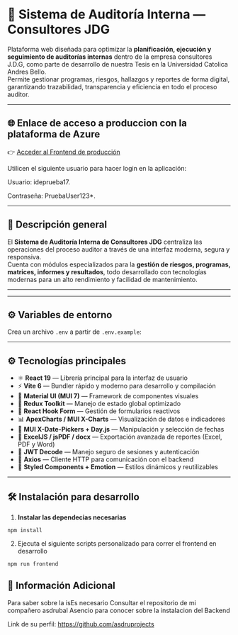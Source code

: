 # 🧾 Sistema de Auditoría Interna — Consultores JDG

Plataforma web diseñada para optimizar la **planificación, ejecución y seguimiento de auditorías internas** dentro de la empresa consultores J.D.G, como parte de desarrollo de nuestra Tesis en la Universidad Catolica Andres Bello.  
Permite gestionar programas, riesgos, hallazgos y reportes de forma digital, garantizando trazabilidad, transparencia y eficiencia en todo el proceso auditor.

---

## 🌐 Enlace de acceso a produccion con la plataforma de Azure

👉 [Acceder al Frontend de producción](https://zealous-smoke-004e8600f.6.azurestaticapps.net/)

Utilicen el siguiente usuario para hacer login en la aplicación:

Usuario: ideprueba17.

Contraseña: PruebaUser123*.

---

## 🧠 Descripción general

El **Sistema de Auditoría Interna de Consultores JDG** centraliza las operaciones del proceso auditor a través de una interfaz moderna, segura y responsiva.  
Cuenta con módulos especializados para la **gestión de riesgos, programas, matrices, informes y resultados**, todo desarrollado con tecnologías modernas para un alto rendimiento y facilidad de mantenimiento.

---

---
## ⚙️ Variables de entorno

Crea un archivo `.env` a partir de `.env.example`:

---

## ⚙️ Tecnologías principales

- ⚛️ **React 19** — Librería principal para la interfaz de usuario  
- ⚡ **Vite 6** — Bundler rápido y moderno para desarrollo y compilación  
- 🎨 **Material UI (MUI 7)** — Framework de componentes visuales  
- 🧩 **Redux Toolkit** — Manejo de estado global optimizado  
- 🧾 **React Hook Form** — Gestión de formularios reactivos  
- 📊 **ApexCharts / MUI X-Charts** — Visualización de datos e indicadores  
- 📅 **MUI X-Date-Pickers + Day.js** — Manipulación y selección de fechas  
- 📁 **ExcelJS / jsPDF / docx** — Exportación avanzada de reportes (Excel, PDF y Word)  
- 🔐 **JWT Decode** — Manejo seguro de sesiones y autenticación  
- 🧠 **Axios** — Cliente HTTP para comunicación con el backend  
- 🎯 **Styled Components + Emotion** — Estilos dinámicos y reutilizables  

---

## 🛠️ Instalación para desarrollo

1. **Instalar las dependecias necesarias**

```
npm install
```

2. Ejecuta el siguiente scripts personalizado para correr el frontend en desarrollo

```
npm run frontend
```

## 🧠 Información Adicional

Para saber sobre la isEs necesario Consultar el repositorio de mi compañero asdrubal Asencio para conocer sobre la instalacion del Backend

Link de su perfil: https://github.com/asdruprojects
